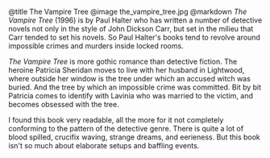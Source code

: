 @title		The Vampire Tree
@image		the_vampire_tree.jpg
@markdown
*The Vampire Tree* (1996) is by Paul Halter who has
written a number of detective novels not only in the style of John Dickson
Carr, but set in the milieu that Carr tended to set his novels.
So Paul Halter's books tend to revolve around impossible
crimes and murders inside locked rooms. 

*The Vampire Tree* is more gothic romance than detective fiction.
The heroine Patricia Sheridan moves to live with her husband in
Lightwood, where outside her window is the tree under which 
an accused witch was buried. And the tree by which an impossible
crime was committed. Bit by bit Patricia comes to identify with
Lavinia who was married to the victim, and becomes obsessed
with the tree.

I found this book very readable, all the more for it not completely conforming to
the pattern of the detective genre. There is quite a lot of blood spilled,
crucifix waving, strange dreams, and eerieness. But this book
isn't so much about elaborate setups and baffling events.
